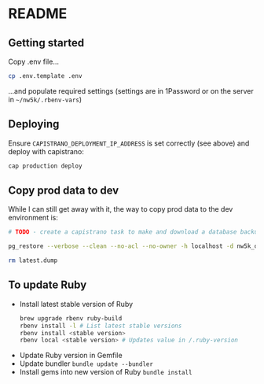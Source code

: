 # README

## Getting started

Copy .env file...

```sh
cp .env.template .env
```

...and populate required settings (settings are in 1Password or on the server in `~/nw5k/.rbenv-vars`)

## Deploying

Ensure `CAPISTRANO_DEPLOYMENT_IP_ADDRESS` is set correctly (see above) and deploy with capistrano:

```sh
cap production deploy
```

## Copy prod data to dev

While I can still get away with it, the way to copy prod data to the dev environment is:

```sh
# TODO - create a capistrano task to make and download a database backup

pg_restore --verbose --clean --no-acl --no-owner -h localhost -d nw5k_development latest.dump

rm latest.dump
```

## To update Ruby

- Install latest stable version of Ruby
  ```sh
  brew upgrade rbenv ruby-build
  rbenv install -l # List latest stable versions
  rbenv install <stable version>
  rbenv local <stable version> # Updates value in /.ruby-version
  ```
- Update Ruby version in Gemfile
- Update bundler
  `bundle update --bundler`
- Install gems into new version of Ruby
  `bundle install`
